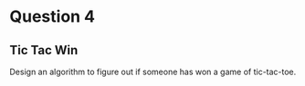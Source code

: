 # Question 4
## Tic Tac Win
Design an algorithm to figure out if someone has won a game of tic-tac-toe.
